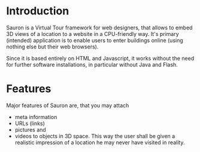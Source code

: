 # Introduction #

Sauron is a Virtual Tour framework for web designers, that allows to embed
3D views of a location to a website in a CPU-friendly way.
It's primary (intended) application is to enable users to enter buildings
online (using nothing else but their web browsers).

Since it is based entirely on HTML and Javascript,
it works without the need for further software installations,
in particular without Java and Flash.

# Features #
Major features of Sauron are, that you may attach
  * meta information
  * URLs (links)
  * pictures and
  * videos
to objects in 3D space.
This way the user shall be given a realistic impression of a
location he may never have visited in reality.